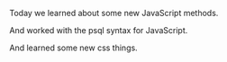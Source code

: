 Today we learned about some new JavaScript methods.





And worked with the psql syntax for JavaScript.







And learned some new css things.